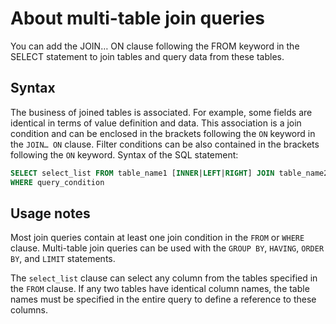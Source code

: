 # About multi-table join queries

You can add the JOIN… ON clause following the FROM keyword in the SELECT statement to join tables and query data from these tables.

## Syntax

The business of joined tables is associated. For example, some fields are identical in terms of value definition and data. This association is a join condition and can be enclosed in the brackets following the `ON` keyword in the `JOIN… ON` clause. Filter conditions can be also contained in the brackets following the `ON` keyword. Syntax of the SQL statement:

```sql
SELECT select_list FROM table_name1 [INNER|LEFT|RIGHT] JOIN table_name2 ON join_condition
WHERE query_condition
```

## Usage notes

Most join queries contain at least one join condition in the `FROM` or `WHERE` clause. Multi-table join queries can be used with the `GROUP BY`, `HAVING`, `ORDER BY`, and `LIMIT` statements.

The `select_list` clause can select any column from the tables specified in the `FROM` clause. If any two tables have identical column names, the table names must be specified in the entire query to define a reference to these columns.
